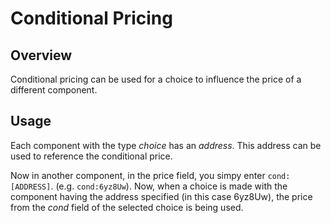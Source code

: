 # Conditional Pricing
## Overview
Conditional pricing can be used for a choice to influence the price of a different component.
## Usage
Each component with the type *choice* has an *address*. This address can be used to reference the conditional price.

Now in another component, in the price field, you simpy enter `cond:[ADDRESS]`. (e.g. `cond:6yz8Uw`). 
Now, when a choice is made with the component having the address specified (in this case 6yz8Uw), the price from the *cond*
field of the selected choice is being used.